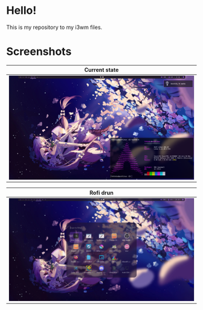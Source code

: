 # Hello!
This is my repository to my i3wm files.

# Screenshots
|Current state|
|-|
|<img src="i3wm rice/i3rice2025-05-27.png" alt="">|

|Rofi drun|
|-|
|<img src="i3wm rice/i3ricedrun2025-05-27.png" alt="">|
